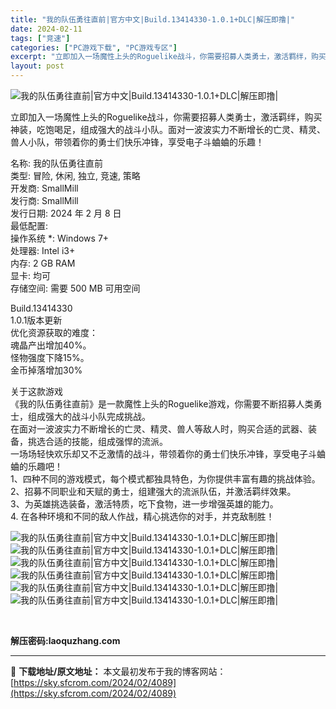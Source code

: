 ```yaml
---
title: "我的队伍勇往直前|官方中文|Build.13414330-1.0.1+DLC|解压即撸|"
date: 2024-02-11
tags: ["竞速"]
categories: ["PC游戏下载", "PC游戏专区"]
excerpt: "立即加入一场魔性上头的Roguelike战斗，你需要招募人类勇士，激活羁绊，购买神装，吃饱喝足，组成强大的战斗小队。面对一波波实力不断增长的亡灵、精灵、兽人小队，带领着你的勇士们快乐冲锋，享受电子斗蛐蛐的乐趣！ 名称: 我的队伍勇往直前 类型: 冒险, 休闲, 独立, 竞速, 策略 开发商: Sma&hellip;"
layout: post
---
```


 <p><img src="https://media.st.dl.eccdnx.com/steam/apps/2758280/capsule_616x353_schinese.jpg?t=1707450662" alt="我的队伍勇往直前|官方中文|Build.13414330-1.0.1+DLC|解压即撸|" /></p> <p>立即加入一场魔性上头的Roguelike战斗，你需要招募人类勇士，激活羁绊，购买神装，吃饱喝足，组成强大的战斗小队。面对一波波实力不断增长的亡灵、精灵、兽人小队，带领着你的勇士们快乐冲锋，享受电子斗蛐蛐的乐趣！</p> <p>名称: 我的队伍勇往直前<br /> 类型: 冒险, 休闲, 独立, 竞速, 策略<br /> 开发商: SmallMill<br /> 发行商: SmallMill<br /> 发行日期: 2024 年 2 月 8 日<br /> 最低配置:<br /> 操作系统 *: Windows 7+<br /> 处理器: Intel i3+<br /> 内存: 2 GB RAM<br /> 显卡: 均可<br /> 存储空间: 需要 500 MB 可用空间</p> <p>Build.13414330<br /> 1.0.1版本更新<br /> 优化资源获取的难度：<br /> 魂晶产出增加40%。<br /> 怪物强度下降15%。<br /> 金币掉落增加30%</p> <p>关于这款游戏<br /> 《我的队伍勇往直前》是一款魔性上头的Roguelike游戏，你需要不断招募人类勇士，组成强大的战斗小队完成挑战。<br /> 在面对一波波实力不断增长的亡灵、精灵、兽人等敌人时，购买合适的武器、装备，挑选合适的技能，组成强悍的流派。<br /> 一场场轻快欢乐却又不乏激情的战斗，带领着你的勇士们快乐冲锋，享受电子斗蛐蛐的乐趣吧！<br /> 1、四种不同的游戏模式，每个模式都独具特色，为你提供丰富有趣的挑战体验。<br /> 2、招募不同职业和天赋的勇士，组建强大的流派队伍，并激活羁绊效果。<br /> 3、为英雄挑选装备，激活特质，吃下食物，进一步增强英雄的能力。<br /> 4. 在各种环境和不同的敌人作战，精心挑选你的对手，并克敌制胜！</p> <p><img src="https://media.st.dl.eccdnx.com/steam/apps/2758280/library_hero.jpg?t=1704417968" alt="我的队伍勇往直前|官方中文|Build.13414330-1.0.1+DLC|解压即撸|" /><br /> <img src="https://media.st.dl.eccdnx.com/steam/apps/2758280/ss_891c062f3d51d7d5673edef69770555051e9ac5e.1920x1080.jpg?t=1707450662" alt="我的队伍勇往直前|官方中文|Build.13414330-1.0.1+DLC|解压即撸|" /><br /> <img src="https://media.st.dl.eccdnx.com/steam/apps/2758280/ss_836c5ff06d25fc2626cc1ef438b359f264d05720.1920x1080.jpg?t=1707450662" alt="我的队伍勇往直前|官方中文|Build.13414330-1.0.1+DLC|解压即撸|" /><br /> <img src="https://media.st.dl.eccdnx.com/steam/apps/2758280/ss_1a527c7c40c54c91aca8b5f5b65d90437c91b21d.1920x1080.jpg?t=1707450662" alt="我的队伍勇往直前|官方中文|Build.13414330-1.0.1+DLC|解压即撸|" /><br /> <img src="https://media.st.dl.eccdnx.com/steam/apps/2758280/ss_b2c98920c97f7bea3f6c076cc846c13c032eb305.1920x1080.jpg?t=1707450662" alt="我的队伍勇往直前|官方中文|Build.13414330-1.0.1+DLC|解压即撸|" /><br /> <img src="https://media.st.dl.eccdnx.com/steam/apps/2758280/ss_d12b41727c5bb4d3da02879b9ec876df14446f61.1920x1080.jpg?t=1707450662" alt="我的队伍勇往直前|官方中文|Build.13414330-1.0.1+DLC|解压即撸|" /></p> <p>&nbsp;</p> <p><strong>解压密码:laoquzhang.com</strong></p> <p><strong></strong></p> <p><strong></strong></p> 

---
📖 **下载地址/原文地址：** 本文最初发布于我的博客网站：[https://sky.sfcrom.com/2024/02/4089](https://sky.sfcrom.com/2024/02/4089)
